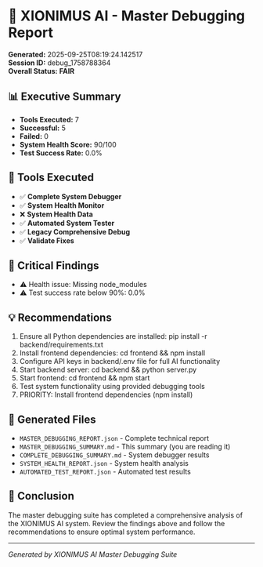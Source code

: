 # 🎯 XIONIMUS AI - Master Debugging Report

**Generated:** 2025-09-25T08:19:24.142517  
**Session ID:** debug_1758788364  
**Overall Status:** **FAIR**

## 📊 Executive Summary

- **Tools Executed:** 7
- **Successful:** 5
- **Failed:** 0
- **System Health Score:** 90/100
- **Test Success Rate:** 0.0%

## 🔧 Tools Executed

- ✅ **Complete System Debugger**
- ✅ **System Health Monitor**
- ❌ **System Health Data**
- ✅ **Automated System Tester**
- ✅ **Legacy Comprehensive Debug**
- ✅ **Validate Fixes**

## 🚨 Critical Findings

- ⚠️  Health issue: Missing node_modules
- ⚠️  Test success rate below 90%: 0.0%

## 💡 Recommendations

1. Ensure all Python dependencies are installed: pip install -r backend/requirements.txt
2. Install frontend dependencies: cd frontend && npm install
3. Configure API keys in backend/.env file for full AI functionality
4. Start backend server: cd backend && python server.py
5. Start frontend: cd frontend && npm start
6. Test system functionality using provided debugging tools
7. PRIORITY: Install frontend dependencies (npm install)

## 📁 Generated Files

- `MASTER_DEBUGGING_REPORT.json` - Complete technical report
- `MASTER_DEBUGGING_SUMMARY.md` - This summary (you are reading it)  
- `COMPLETE_DEBUGGING_SUMMARY.md` - System debugger results
- `SYSTEM_HEALTH_REPORT.json` - System health analysis
- `AUTOMATED_TEST_REPORT.json` - Automated test results

## 🎯 Conclusion

The master debugging suite has completed a comprehensive analysis of the XIONIMUS AI system. Review the findings above and follow the recommendations to ensure optimal system performance.

---
*Generated by XIONIMUS AI Master Debugging Suite*
